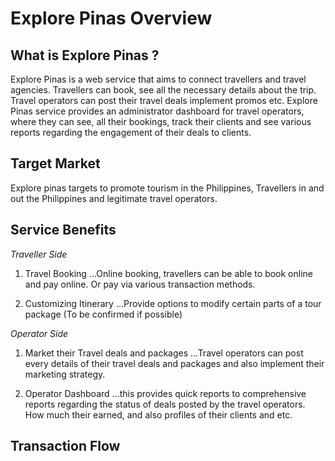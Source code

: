 # Explore Pinas Overview

## What is Explore Pinas ?

Explore Pinas is a web service that aims to connect travellers and travel agencies. Travellers can book, see all the necessary details about the trip. Travel operators can post their travel deals implement promos etc. Explore Pinas service provides an administrator dashboard for travel operators, where they can see, all their bookings, track their clients and see various reports regarding the engagement of their deals to clients.

## Target Market

Explore pinas targets to promote tourism in the Philippines, Travellers in and out the Philippines and legitimate travel operators.

## Service Benefits

_Traveller Side_

1. Travel Booking
...Online booking, travellers can be able to book online and pay online. Or pay via various transaction methods.

2. Customizing Itinerary 
...Provide options to modify certain parts of a tour package (To be confirmed if possible)

_Operator Side_

1. Market their Travel deals and packages
...Travel operators can post every details of their travel deals and packages and also implement their marketing strategy.

2. Operator Dashboard 
...this provides quick reports to comprehensive reports regarding the status of deals posted by the travel operators. How much their earned, and also profiles of their clients and etc.

## Transaction Flow
